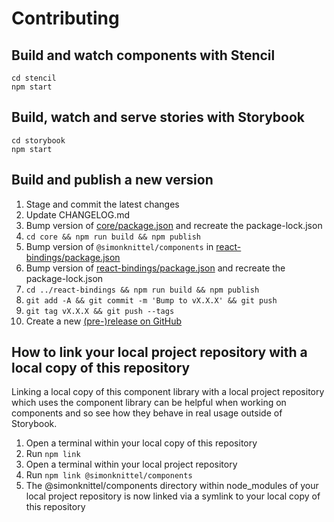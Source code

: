# Contributing

## Build and watch components with Stencil

    cd stencil
    npm start

## Build, watch and serve stories with Storybook

    cd storybook
    npm start

## Build and publish a new version

1. Stage and commit the latest changes
2. Update CHANGELOG.md
3. Bump version of [core/package.json](./core/package.json) and recreate the package-lock.json
4. `cd core && npm run build && npm publish`
5. Bump version of `@simonknittel/components` in [react-bindings/package.json](./react-bindings/package.json)
6. Bump version of [react-bindings/package.json](./react-bindings/package.json) and recreate the package-lock.json
7. `cd ../react-bindings && npm run build && npm publish`
8. `git add -A && git commit -m 'Bump to vX.X.X' && git push`
9. `git tag vX.X.X && git push --tags`
10. Create a new [(pre-)release on GitHub](https://github.com/simonknittel/components/releases/new)

## How to link your local project repository with a local copy of this repository

Linking a local copy of this component library with a local project repository which uses the component library can be helpful when working on components and so see how they behave in real usage outside of Storybook.

1. Open a terminal within your local copy of this repository
2. Run `npm link`
3. Open a terminal within your local project repository
4. Run `npm link @simonknittel/components`
5. The @simonknittel/components directory within node_modules of your local project repository is now linked via a symlink to your local copy of this repository
